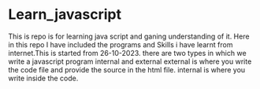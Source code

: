 # Learn_javascript
This is repo is for learning java script and ganing understanding of it.
Here in this repo I have included the programs and Skills i have learnt from internet.This is started from 26-10-2023.
there are two types in which we write a javascript program
internal and external
external is where you write the code file and provide the source in the html file.
internal is where you write inside the code.